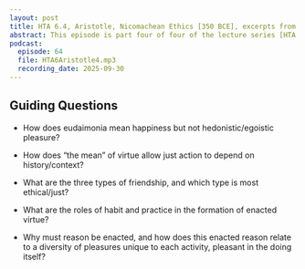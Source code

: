 ```yaml
---
layout: post
title: HTA 6.4, Aristotle, Nicomachean Ethics [350 BCE], excerpts from Books I, II, and VIII
abstract: This episode is part four of four of the lecture series [HTA 6] on Aristotle's Nicomachean Ethics, excerpts from Books I, II, and VIII.
podcast:
  episode: 64
  file: HTA6Aristotle4.mp3
  recording_date: 2025-09-30
---
```


## Guiding Questions

* How does eudaimonia mean happiness but not hedonistic/egoistic pleasure?

* How does “the mean” of virtue allow just action to depend on history/context?

* What are the three types of friendship, and which type is most ethical/just?

* What are the roles of habit and practice in the formation of enacted virtue?

* Why must reason be enacted, and how does this enacted reason relate to a
diversity of pleasures unique to each activity, pleasant in the doing itself?
